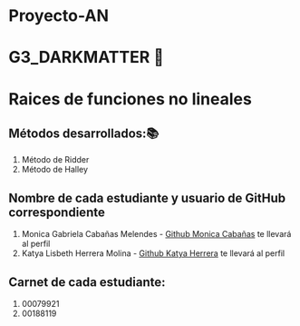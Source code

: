 # Proyecto-AN
# G3_DARKMATTER 🌠
# Raices de funciones no lineales 
## Métodos desarrollados:📚
1. Método de Ridder 
2. Método de Halley
## Nombre de cada estudiante y usuario de GitHub correspondiente
1. Monica Gabriela Cabañas Melendes - [Github Monica Cabañas](https://github.com/MonicaCabanas23) te llevará al perfil
2. Katya Lisbeth Herrera Molina - [Github Katya Herrera](https://github.com/katyaH31) te llevará al perfil
## Carnet de cada estudiante:
1. 00079921
2. 00188119
